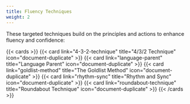 ```yaml
---
title: Fluency Techniques
weight: 2
---
```


These targeted techniques build on the principles and actions to enhance fluency and confidence:

<!--more-->

{{< cards >}}
  {{< card link="4-3-2-technique" title="4/3/2 Technique" icon="document-duplicate" >}}
  {{< card link="language-parent" title="Language Parent" icon="document-duplicate" >}}
  {{< card link="goldlist-method" title="The Goldlist Method" icon="document-duplicate" >}}
  {{< card link="rhythm-sync" title="Rhythm and Sync" icon="document-duplicate" >}}
  {{< card link="roundabout-technique" title="Roundabout Technique" icon="document-duplicate" >}}
{{< /cards >}}